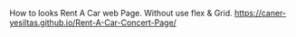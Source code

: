 How to looks Rent A Car web Page. 
Without use flex & Grid.
https://caner-yesiltas.github.io/Rent-A-Car-Concert-Page/
